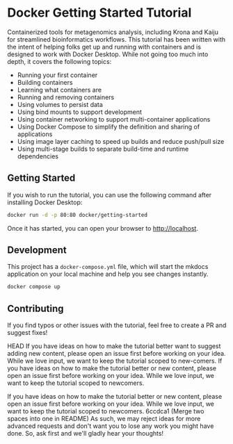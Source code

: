 # Docker Getting Started Tutorial

Containerized tools for metagenomics analysis, including Krona and Kaiju for streamlined bioinformatics workflows. This tutorial has been written with the intent of helping folks get up and running
with containers and is designed to work with Docker Desktop. While not going too much 
into depth, it covers the following topics:

- Running your first container
- Building containers
- Learning what containers are
- Running and removing containers
- Using volumes to persist data
- Using bind mounts to support development
- Using container networking to support multi-container applications
- Using Docker Compose to simplify the definition and sharing of applications
- Using image layer caching to speed up builds and reduce push/pull size
- Using multi-stage builds to separate build-time and runtime dependencies

## Getting Started

If you wish to run the tutorial, you can use the following command after installing Docker Desktop:

```bash
docker run -d -p 80:80 docker/getting-started
```

Once it has started, you can open your browser to [http://localhost](http://localhost).

## Development

This project has a `docker-compose.yml` file, which will start the mkdocs application on your
local machine and help you see changes instantly.

```bash
docker compose up
```

## Contributing

If you find typos or other issues with the tutorial, feel free to create a PR and suggest fixes!

HEAD
If you have ideas on how to make the tutorial better want to suggest adding new content, please open an issue first before working on your idea. While we love input, we want to keep the tutorial scoped to new-comers.
If you have ideas on how to make the tutorial better or new content, please open an issue first before working on your idea. While we love input, we want to keep the tutorial  scoped to newcomers.

If you have ideas on how to make the tutorial better or new content, please open an issue first before working on your idea. While we love input, we want to keep the tutorial scoped to newcomers.
6ccdca1 (Merge two spaces into one in README)
As such, we may reject ideas for more advanced requests and don't want you to lose any work you might
have done. So, ask first and we'll gladly hear your thoughts!
